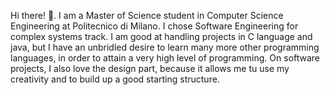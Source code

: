 Hi there! 👋.
I am a Master of Science student in Computer Science Engineering at Politecnico di Milano. I chose Software Engineering for complex systems track. I am good at handling projects in C language and java, but I have an unbridled desire to learn many more other programming languages, in order to attain a very high level of programming. On software projects, I also love the design part, because it allows me tu use my creativity and to build up a good starting structure.
